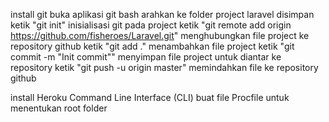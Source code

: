 install git
buka aplikasi git bash
arahkan ke folder project laravel disimpan
ketik "git init" inisialisasi git pada project
ketik "git remote add origin https://github.com/fisheroes/Laravel.git" menghubungkan file project ke repository github
ketik "git add ." menambahkan file project
ketik "git commit -m "Init commit"" menyimpan file project untuk diantar ke repository
ketik "git push -u origin master" memindahkan file ke repository github

install Heroku Command Line Interface (CLI)
buat file Procfile untuk menentukan root folder
